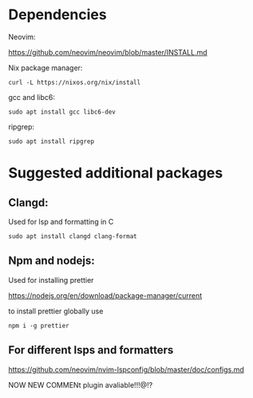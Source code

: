 # Dependencies
Neovim:

https://github.com/neovim/neovim/blob/master/INSTALL.md

Nix package manager:

`curl -L https://nixos.org/nix/install`

gcc and libc6:

`sudo apt install gcc libc6-dev`

ripgrep:

`sudo apt install ripgrep`

# Suggested additional packages
## Clangd:
Used for lsp and formatting in C

`sudo apt install clangd clang-format`

## Npm and nodejs:
Used for installing prettier

https://nodejs.org/en/download/package-manager/current

to install prettier globally use

`npm i -g prettier`

## For different lsps and formatters
https://github.com/neovim/nvim-lspconfig/blob/master/doc/configs.md

NOW NEW COMMENt plugin avaliable!!!@!?
